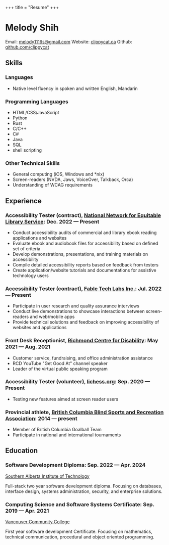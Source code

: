 +++
title = "Resume"
+++

# Melody Shih

Email: [melody1116s@gmail.com](mailto:melody1116s@gmail.com)
Website: [clippycat.ca](https://clippycat.ca/)
Github: [github.com/clippycat](https://github.com/clippycat)

## Skills
### Languages
* Native level fluency in spoken and written English, Mandarin
### Programming Languages
* HTML/CSS/JavaScript
* Python
* Rust
* C/C++
* C#
* Java
* SQL
* shell scripting

### Other Technical Skills
* General computing (iOS, Windows and *nix)
* Screen-readers (NVDA, Jaws, VoiceOver, Talkback, Orca)
* Understanding of WCAG requirements

## Experience
### Accessibility Tester (contract), [National Network for Equitable Library Service](https://nnels.ca/): Dec. 2022 — Present
* Conduct accessibility audits of commercial and library ebook reading applications and websites
* Evaluate ebook and audiobook files for accessibility based on defined set of criteria
* Develop demonstrations, presentations, and training materials on accessibility
* Compile detailed accessibility reports based on feedback from testers
* Create application/website tutorials and documentations for assistive technology users

### Accessibility Tester (contract), [Fable Tech Labs Inc.](https://makeitfable.com/): Jul. 2022 — Present
* Participate in user research and quality assurance interviews
* Conduct live demonstrations to showcase interactions between screen-readers and web/mobile apps
* Provide technical solutions and feedback on improving accessibility of websites and applications

### Front Desk Receptionist, [Richmond Centre for Disability](https://rcdrichmond.org/): May 2021 — Aug. 2021
* Customer service, fundraising, and office administration assistance
* RCD YouTube "Get Good At" channel speaker
* Leader of the virtual public speaking program

### Accessibility Tester (volunteer), [lichess.org](https://lichess.org/): Sep. 2020 — Present
* Testing new features aimed at screen reader users

### Provincial athlete, [British Columbia Blind Sports and Recreation Association](https://bcblindsports.bc.ca/): 2014 — present
* Member of British Columbia Goalball Team
* Participate in national and international tournaments

## Education

### Software Development Diploma: Sep. 2022 — Apr. 2024
[Southern Alberta Institute of Technology](https://www.sait.ca/)

Full-stack two year software development diploma. Focusing on databases, interface design, systems administration, security, and enterprise solutions.

### Computing Science and Software Systems Certificate: Sep. 2019 — Apr. 2021
[Vancouver Community College](https://www.vcc.ca/)

First year software development Certificate. Focusing on mathematics, technical communication, procedural and object oriented programming.